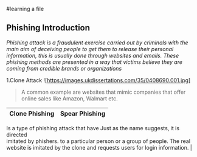 #learning a file
## Phishing Introduction

_Phishing attack is a fraudulent exercise carried out by criminals with the main aim of deceiving people to get them to release their personal information, this is usually done through websites and emails. These phishing methods are presented in a way that victims believe they are coming from credible brands or organizations_

1.Clone Attack
![https://images.ukdissertations.com/35/0408690.001.jpg]

>A common example are websites that mimic companies that offer online sales like Amazon, Walmart etc.

Clone Phishing   |  Spear Phishing
--------------   | --------------
Is a type of phishing attack that have        Just as the name suggests, it is directed                                               
imitated by phishers.                          to a particular person or a group of people.
The real website is imitated by the clone 
and requests users for login information. |
